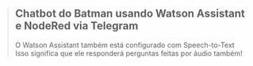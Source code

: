 >## Chatbot do Batman usando Watson Assistant e NodeRed via Telegram
> O Watson Assistant também está configurado com Speech-to-Text \
> Isso significa que ele responderá perguntas feitas por áudio também!
